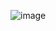 ![image](https://user-images.githubusercontent.com/69522302/222924532-b39c36e5-0f60-432c-8aa8-5e06bc0bf81c.png)
